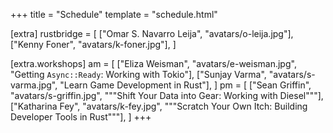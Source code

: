 +++
title = "Schedule"
template = "schedule.html"

[extra]
rustbridge = [
  ["Omar S. Navarro Leija", "avatars/o-leija.jpg"],
  ["Kenny Foner", "avatars/k-foner.jpg"],
]

[extra.workshops]
am = [
  ["Eliza Weisman", "avatars/e-weisman.jpg", "Getting `Async::Ready`: Working with Tokio"],
  ["Sunjay Varma", "avatars/s-varma.jpg", "Learn Game Development in Rust"],
]
pm = [
  ["Sean Griffin", "avatars/s-griffin.jpg", """Shift Your Data into Gear: Working
  with Diesel"""],
  ["Katharina Fey", "avatars/k-fey.jpg", """Scratch Your Own Itch: Building
  Developer Tools in Rust"""],
]
+++
